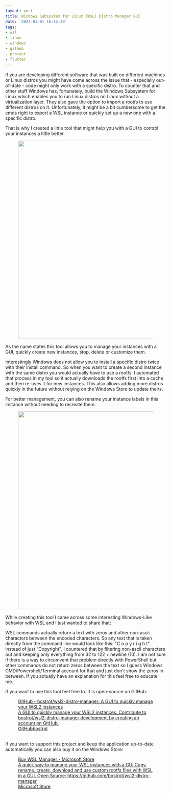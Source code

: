 ```yaml
---
layout: post
title: Windows Subsystem for Linux (WSL) Distro Manager GUI
date: '2022-01-01 16:34:30'
tags:
- wsl
- linux
- windows
- github
- project
- flutter
---
```


If you are developing different software that was built on different machines or Linux distros you might have come across the issue that - especially out-of-date - code might only work with a specific distro. To counter that and other stuff Windows has, fortunately, build the Windows Subsystem for Linux which enables you to run Linux distros on Linux without a virtualization layer. They also gave the option to import a rootfs to use different distros on it. Unfortunately, it might be a bit cumbersome to get the cmds right to export a WSL instance or quickly set up a new one with a specific distro.

That is why I created a little tool that might help you with a GUI to control your instances a little better.

<figure class="kg-card kg-image-card"><img src="/assets/img/2022/01/image.png" class="kg-image" alt loading="lazy" width="795" height="618" srcset="/assets/img/size/w600/2022/01/image.png 600w,/assets/img/2022/01/image.png 795w" sizes="(min-width: 720px) 720px"></figure>

As the name states this tool allows you to manage your instances with a GUI, quickly create new instances, stop, delete or customize them.

Interestingly Windows does not allow you to install a specific distro twice with their install command. So when you want to create a second instance with the same distro you would actually have to use a rootfs. I automated that process in my tool so it actually downloads the rootfs first into a cache and then re-uses it for new instances. This also allows adding more distros quickly in the future without relying on the Windows Store to update theirs.

For better management, you can also rename your instance labels in this instance without needing to recreate them.

<figure class="kg-card kg-image-card"><img src="/assets/img/2022/01/image-1.png" class="kg-image" alt loading="lazy" width="795" height="618" srcset="/assets/img/size/w600/2022/01/image-1.png 600w,/assets/img/2022/01/image-1.png 795w" sizes="(min-width: 720px) 720px"></figure>

While creating this tool I came across some interesting Windows-Like behavior with WSL and I just wanted to share that:

WSL commands actually return a text with zeros and other non-ascii characters between the encoded characters. So any text that is taken directly from the command line would look like this: "C o p y r i g h t" instead of just "Copyright". I countered that by filtering non-ascii characters out and keeping only everything from 32 to 122 + newline (10). I am not sure if there is a way to circumvent that problem directly with PowerShell but other commands do not return zeros between the text so I guess Windows CMD/Powershell/Terminal account for that and just don't show the zeros in between. If you actually have an explanation for this feel free to educate me.

If you want to use this tool feel free to. It is open-source on GitHub:

<figure class="kg-card kg-bookmark-card"><a class="kg-bookmark-container" href="https://github.com/bostrot/wsl2-distro-manager"><div class="kg-bookmark-content">
<div class="kg-bookmark-title">GitHub - bostrot/wsl2-distro-manager: A GUI to quickly manage your WSL2 instances</div>
<div class="kg-bookmark-description">A GUI to quickly manage your WSL2 instances. Contribute to bostrot/wsl2-distro-manager development by creating an account on GitHub.</div>
<div class="kg-bookmark-metadata">
<img class="kg-bookmark-icon" src="https://github.com/fluidicon.png" alt=""><span class="kg-bookmark-author">GitHub</span><span class="kg-bookmark-publisher">bostrot</span>
</div>
</div>
<div class="kg-bookmark-thumbnail"><img src="https://opengraph.githubassets.com/0469aa9195c64d570a2f5e9695525dceb12fd873cfae38de116346f43aa6c2ed/bostrot/wsl2-distro-manager" alt=""></div></a></figure>

If you want to support this project and keep the application up-to-date automatically you can also buy it on the Windows Store:

<figure class="kg-card kg-bookmark-card"><a class="kg-bookmark-container" href="https://www.microsoft.com/store/productId/9NWS9K95NMJB"><div class="kg-bookmark-content">
<div class="kg-bookmark-title">Buy WSL Manager - Microsoft Store</div>
<div class="kg-bookmark-description">A quick way to manage your WSL instances with a GUI.Copy, rename, create, download and use custom rootfs files with WSL in a GUI. Open Source: https://github.com/bostrot/wsl2-distro-manager</div>
<div class="kg-bookmark-metadata">
<img class="kg-bookmark-icon" src="https://www.microsoft.com/favicon.ico?v2" alt=""><span class="kg-bookmark-author">Microsoft Store</span>
</div>
</div>
<div class="kg-bookmark-thumbnail"><img src="https://store-images.s-microsoft.com/image/apps.33463.14439271049184353.1a0f309d-b7ae-48ae-a943-2d98923f7b75.081a4f91-70a0-440a-8dcf-5743d50faec2?w=120&amp;h=120&amp;q=60" alt=""></div></a></figure>

